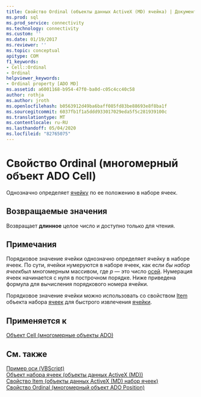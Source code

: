 ```yaml
---
title: Свойство Ordinal (объекты данных ActiveX (MD) ячейка) | Документация Майкрософт
ms.prod: sql
ms.prod_service: connectivity
ms.technology: connectivity
ms.custom: ''
ms.date: 01/19/2017
ms.reviewer: ''
ms.topic: conceptual
apitype: COM
f1_keywords:
- Cell::Ordinal
- Ordinal
helpviewer_keywords:
- Ordinal property [ADO MD]
ms.assetid: a6001168-b954-47f0-ba0d-c05c4cc40c58
author: rothja
ms.author: jroth
ms.openlocfilehash: b0563912d49ba6baff085fd83be88693e8f8ba1f
ms.sourcegitcommit: 6037fb1f1a5ddd933017029eda5f5c281939100c
ms.translationtype: MT
ms.contentlocale: ru-RU
ms.lasthandoff: 05/04/2020
ms.locfileid: "82765075"
---
```

# <a name="ordinal-property-ado-md-cell"></a>Свойство Ordinal (многомерный объект ADO Cell)
Однозначно определяет [ячейку](../../../ado/reference/ado-md-api/cell-object-ado-md.md) по ее положению в наборе ячеек.  
  
## <a name="return-values"></a>Возвращаемые значения  
 Возвращает **длинное** целое число и доступно только для чтения.  
  
## <a name="remarks"></a>Примечания  
 Порядковое значение ячейки однозначно определяет ячейку в наборе ячеек. По сути, ячейки нумеруются в наборе ячеек, как если *бы набор ячеек*был многомерным массивом, где *p* — это число [осей](../../../ado/reference/ado-md-api/axes-collection-ado-md.md). Нумерация ячеек начинается с нуля в построчном порядке. Ниже приведена формула для вычисления порядкового номера ячейки.  
  
 Порядковое значение ячейки можно использовать со свойством [Item](../../../ado/reference/ado-md-api/item-property-ado-md-cellset.md) объекта набора [ячеек](../../../ado/reference/ado-md-api/cellset-object-ado-md.md) для быстрого извлечения [ячейки](../../../ado/reference/ado-md-api/cell-object-ado-md.md).  
  
## <a name="applies-to"></a>Применяется к  
 [Объект Cell (многомерные объекты ADO)](../../../ado/reference/ado-md-api/cell-object-ado-md.md)  
  
## <a name="see-also"></a>См. также  
 [Пример оси (VBScript)](../../../ado/reference/ado-md-api/axis-example-vbscript.md)   
 [Объект набора ячеек (объекты данных ActiveX (MD))](../../../ado/reference/ado-md-api/cellset-object-ado-md.md)   
 [Свойство Item (объекты данных ActiveX (MD) набор ячеек)](../../../ado/reference/ado-md-api/item-property-ado-md-cellset.md)   
 [Свойство Ordinal (многомерный объект ADO Position)](../../../ado/reference/ado-md-api/ordinal-property-ado-md-position.md)

